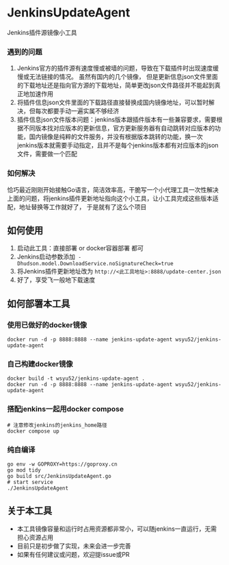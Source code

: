 # JenkinsUpdateAgent
Jenkins插件源镜像小工具
### 遇到的问题
1. Jenkins官方的插件源有速度慢或被墙的问题，导致在下载插件时出现速度缓慢或无法链接的情况。 
虽然有国内的几个镜像， 但是更新信息json文件里面的下载地址还是指向官方源的下载地址，简单更改json文件路径并不能起到真正地加速作用
2. 将插件信息json文件里面的下载路径直接替换成国内镜像地址，可以暂时解决，但每次都要手动一遍实属不够经济
3. 插件信息json文件版本问题：jenkins版本跟插件版本有一些兼容要求，需要根据不同版本找对应版本的更新信息，官方更新服务器有自动跳转对应版本的功能，国内镜像是纯粹的文件服务，并没有根据版本跳转的功能，换一次jenkins版本就需要手动指定，且并不是每个jenkins版本都有对应版本的json文件，需要做一个匹配
### 如何解决
恰巧最近刚刚开始接触Go语言，简洁效率高，干脆写一个小代理工具一次性解决上面的问题，将jenkins插件更新地址指向这个小工具，让小工具完成这些版本适配，地址替换等工作就好了， 于是就有了这么个项目

## 如何使用
1. 启动此工具：直接部署 or docker容器部署 都可
2. Jenkins启动参数添加` -Dhudson.model.DownloadService.noSignatureCheck=true`
3. 将Jenkins插件更新地址改为 `http://<此工具地址>:8888/update-center.json`
4. 好了，享受飞一般地下载速度

## 如何部署本工具
### 使用已做好的docker镜像
```shell
docker run -d -p 8888:8888 --name jenkins-update-agent wsyu52/jenkins-update-agent
```
### 自己构建docker镜像
```shell
docker build -t wsyu52/jenkins-update-agent .
docker run -d -p 8888:8888 --name jenkins-update-agent wsyu52/jenkins-update-agent
```
### 搭配jenkins一起用docker compose
```shell
# 注意修改jenkins的jenkins_home路径
docker compose up
```
### 纯自编译
```shell
go env -w GOPROXY=https://goproxy.cn
go mod tidy
go build src/JenkinsUpdateAgent.go
# start service
./JenkinsUpdateAgent
```


## 关于本工具
* 本工具镜像容量和运行时占用资源都非常小，可以随jenkins一直运行，无需担心资源占用
* 目前只是初步做了实现，未来会进一步完善
* 如果有任何建议或问题，欢迎提issue或PR
